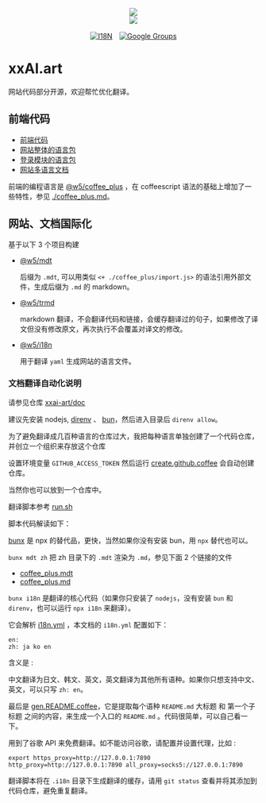 [‼️]: ✏️README.mdt

<p align="center"><a href="https://xxai.art"><img src="https://cdn.jsdelivr.net/gh/xxai-art/doc/logo.svg"/></a><br/><a href="https://xxai.art"><img src="https://cdn.jsdelivr.net/gh/xxai-art/doc/xxai.svg"/></a></p><p align="center"><a href="https://github.com/xxai-art/doc#readme"><img alt="I18N" src="https://cdn.jsdelivr.net/gh/wactax/img/t.svg"/></a>　<a href="https://groups.google.com/u/0/g/xxai-art"><img alt="Google Groups" src="https://cdn.jsdelivr.net/gh/wactax/img/g-groups.svg"/></a></p>

# xxAI.art

网站代码部分开源，欢迎帮忙优化翻译。

## 前端代码

* [前端代码](https://github.com/xxai-art/web)
* [网站整体的语言包](https://github.com/xxai-art/web/tree/main/i18n)
* [登录模块的语言包](https://github.com/wacpkg/user/tree/main/ui.i18n)
* [网站多语言文档](https://github.com/xxai-doc)

前端的编程语言是 [@w5/coffee_plus](http://npmjs.com/@w5/coffee_plus) ，在 coffeescript 语法的基础上增加了一些特性，参见 [./coffee_plus.md](./coffee_plus.md)。

## 网站、文档国际化

基于以下 3 个项目构建

* [@w5/mdt](https://www.npmjs.com/package/@w5/mdt)

  后缀为 `.mdt`, 可以用类似 `<+ ./coffee_plus/import.js>` 的语法引用外部文件，生成后缀为 `.md` 的 markdown。

* [@w5/trmd](https://www.npmjs.com/package/@w5/trmd)

  markdown 翻译，不会翻译代码和链接，会缓存翻译过的句子，如果修改了译文但没有修改原文，再次执行不会覆盖对译文的修改。

* [@w5/i18n](https://www.npmjs.com/package/@w5/i18n)

  用于翻译 `yaml` 生成网站的语言文件。

### 文档翻译自动化说明

请参见仓库 [xxai-art/doc](https://github.com/xxai-art/doc)

建议先安装 nodejs, [direnv](https://direnv.net) 、 [bun](https://github.com/oven-sh/bun)，然后进入目录后 `direnv allow`。

为了避免翻译成几百种语言的仓库过大，我把每种语言单独创建了一个代码仓库，并创立一个组织来存放这个仓库

设置环境变量 `GITHUB_ACCESS_TOKEN` 然后运行 [create.github.coffee](https://github.com/xxai-art/doc/blob/main/create.github.coffee) 会自动创建仓库。

当然你也可以放到一个仓库中。

翻译脚本参考 [run.sh](https://github.com/xxai-art/doc/blob/main/run.sh)

脚本代码解读如下：

[bunx](https://bun.sh/docs/cli/bunx) 是 npx 的替代品，更快，当然如果你没有安装 bun，用 `npx` 替代也可以。

`bunx mdt zh` 把 zh 目录下的 `.mdt` 渲染为 `.md`，参见下面 2 个链接的文件

* [coffee_plus.mdt](https://github.com/xxai-doc/zh/blob/main/coffee_plus.mdt)
* [coffee_plus.md](https://github.com/xxai-doc/zh/blob/main/coffee_plus.md)

`bunx i18n` 是翻译的核心代码（如果你只安装了 `nodejs`，没有安装 `bun` 和 `direnv`，也可以运行 `npx i18n` 来翻译）。

它会解析 [i18n.yml](https://github.com/xxai-art/doc/blob/main/i18n.yml) ，本文档的 `i18n.yml` 配置如下：

```
en:
zh: ja ko en
```

含义是 :

中文翻译为日文、韩文、英文，英文翻译为其他所有语种。如果你只想支持中文、英文，可以只写 `zh: en`。

最后是 [gen.README.coffee](https://github.com/xxai-art/doc/blob/main/gen.README.coffee)，它是提取每个语种 `README.md` 大标题 和 第一个子标题 之间的内容，来生成一个入口的 `README.md` 。代码很简单，可以自己看一下。

用到了谷歌 API 来免费翻译。如不能访问谷歌，请配置并设置代理，比如 :

```
export https_proxy=http://127.0.0.1:7890 http_proxy=http://127.0.0.1:7890 all_proxy=socks5://127.0.0.1:7890
```

翻译脚本将在 `.i18n` 目录下生成翻译的缓存，请用 `git status` 查看并将其添加到代码仓库，避免重复翻译。
